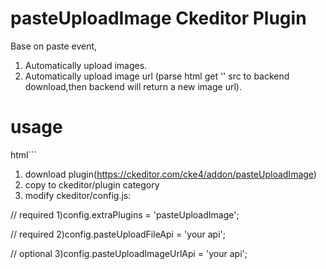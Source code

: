 # pasteUploadImage Ckeditor Plugin
Base on paste event,
1. Automatically upload images.
2. Automatically upload image url (parse html get '<img>' src to backend download,then backend will return a new image url).


# usage
html```
1. download plugin(https://ckeditor.com/cke4/addon/pasteUploadImage)
2. copy to ckeditor/plugin category
3. modify ckeditor/config.js:

  // required
  1)config.extraPlugins = 'pasteUploadImage';

  // required
  2)config.pasteUploadFileApi = 'your api';

  // optional
  3)config.pasteUploadImageUrlApi = 'your api';

```

